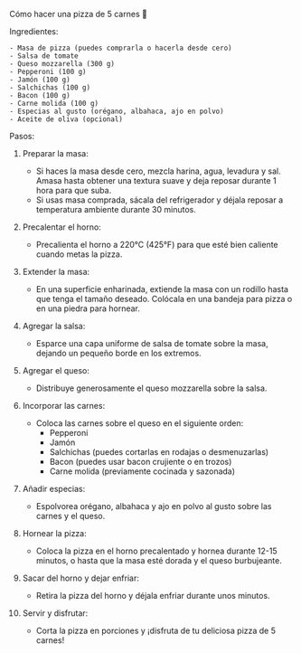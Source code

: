 Cómo hacer una pizza de 5 carnes 🍕

Ingredientes:

    - Masa de pizza (puedes comprarla o hacerla desde cero)
    - Salsa de tomate
    - Queso mozzarella (300 g)
    - Pepperoni (100 g)
    - Jamón (100 g)
    - Salchichas (100 g)
    - Bacon (100 g)
    - Carne molida (100 g)
    - Especias al gusto (orégano, albahaca, ajo en polvo)
    - Aceite de oliva (opcional)

Pasos:

1. Preparar la masa:

   - Si haces la masa desde cero, mezcla harina, agua, levadura y sal. Amasa hasta obtener una textura suave y deja reposar durante 1 hora para que suba.
   - Si usas masa comprada, sácala del refrigerador y déjala reposar a temperatura ambiente durante 30 minutos.

2. Precalentar el horno:

   - Precalienta el horno a 220°C (425°F) para que esté bien caliente cuando metas la pizza.

3. Extender la masa:

   - En una superficie enharinada, extiende la masa con un rodillo hasta que tenga el tamaño deseado. Colócala en una bandeja para pizza o en una piedra para hornear.

4. Agregar la salsa:

   - Esparce una capa uniforme de salsa de tomate sobre la masa, dejando un pequeño borde en los extremos.

5. Agregar el queso:

   - Distribuye generosamente el queso mozzarella sobre la salsa.

6. Incorporar las carnes:

   - Coloca las carnes sobre el queso en el siguiente orden:
     - Pepperoni
     - Jamón
     - Salchichas (puedes cortarlas en rodajas o desmenuzarlas)
     - Bacon (puedes usar bacon crujiente o en trozos)
     - Carne molida (previamente cocinada y sazonada)

7. Añadir especias:

   - Espolvorea orégano, albahaca y ajo en polvo al gusto sobre las carnes y el queso.

8. Hornear la pizza:

   - Coloca la pizza en el horno precalentado y hornea durante 12-15 minutos, o hasta que la masa esté dorada y el queso burbujeante.

9. Sacar del horno y dejar enfriar:

   - Retira la pizza del horno y déjala enfriar durante unos minutos.

10. Servir y disfrutar:

    - Corta la pizza en porciones y ¡disfruta de tu deliciosa pizza de 5 carnes!
